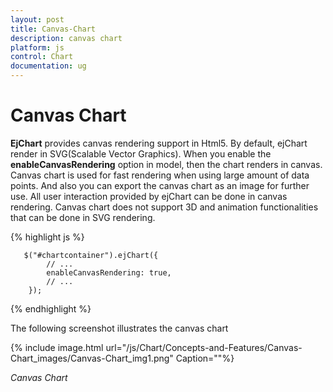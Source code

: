 ```yaml
---
layout: post
title: Canvas-Chart
description: canvas chart
platform: js
control: Chart
documentation: ug
---
```


# Canvas Chart

**EjChart** provides canvas rendering support in Html5. By default, ejChart render in SVG(Scalable Vector Graphics). When you enable the **enableCanvasRendering** option in model, then the chart renders in canvas. Canvas chart is used for fast rendering when using large amount of data points.  And also you can export the canvas chart as an image for further use. All user interaction provided by ejChart can be done in canvas rendering. Canvas chart does not support 3D and animation functionalities that can be done in SVG rendering.

{% highlight js %}


       $("#chartcontainer").ejChart({
            // ...             
            enableCanvasRendering: true,
            // ...             
        });


{% endhighlight %}



The following screenshot illustrates the canvas chart

{% include image.html url="/js/Chart/Concepts-and-Features/Canvas-Chart_images/Canvas-Chart_img1.png" Caption=""%}

_Canvas Chart_

